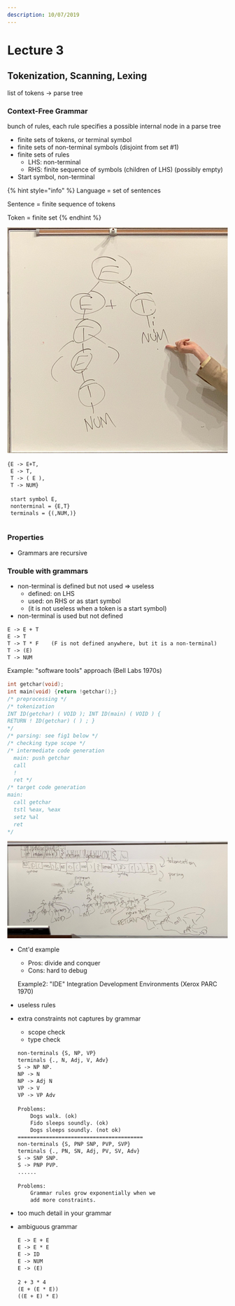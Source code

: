 ```yaml
---
description: 10/07/2019
---
```


# Lecture 3

## Tokenization, Scanning, Lexing

list of tokens -&gt; parse tree

### Context-Free Grammar

bunch of rules, each rule specifies a possible internal node in a parse tree

* finite sets of tokens, or terminal symbol
* finite sets of non-terminal symbols \(disjoint from set \#1\)
* finite sets of rules
  * LHS: non-terminal
  * RHS: finite sequence of symbols \(children of LHS\) \(possibly empty\)
* Start symbol, non-terminal

{% hint style="info" %}
Language = set of sentences

Sentence = finite sequence of tokens

Token = finite set
{% endhint %}



![Example of a grammar](.gitbook/assets/72225603_728295520969555_8338190246495649792_n.jpg)

```text
{E -> E+T,
 E -> T,
 T -> ( E ),
 T -> NUM}
 
 start symbol E,
 nonterminal = {E,T}
 terminals = {(,NUM,)}
 
```

### Properties

* Grammars are recursive 

### Trouble with grammars

* non-terminal is defined but not used =&gt; useless
  * defined: on LHS
  * used: on RHS or as start symbol
  * \(it is not useless when a token is a start symbol\)
*  non-terminal is used but not defined

  ```text
  E -> E + T
  E -> T
  T -> T * F    (F is not defined anywhere, but it is a non-terminal)
  T -> (E)
  T -> NUM

  ```

  Example: "software tools" approach \(Bell Labs 1970s\)

  ```c
  int getchar(void);
  int main(void) {return !getchar();}
  /* preprocessing */
  /* tokenization
  INT ID(getchar) ( VOID ); INT ID(main) ( VOID ) {
  RETURN ! ID(getchar) ( ) ; }
  */
  /* parsing: see fig1 below */
  /* checking type scope */
  /* intermediate code generation
    main: push getchar
    call
    !
    ret */
  /* target code generation 
  main:
    call getchar
    tstl %eax, %eax
    setz %al
    ret
  */
  ```

![fig1: parse tree of getchar\(\) program above](.gitbook/assets/71830164_2461167663937523_6132809533107470336_n.jpg)

* Cnt'd example

  * Pros: divide and conquer
  * Cons: hard to debug

  Example2: "IDE" Integration Development Environments \(Xerox PARC 1970\)

* useless rules
* extra constraints not captures by grammar 

  * scope check
  * type check

  ```text
  non-terminals {S, NP, VP}
  terminals {., N, Adj, V, Adv}
  S -> NP NP.
  NP -> N
  NP -> Adj N
  VP -> V
  VP -> VP Adv

  Problems: 
      Dogs walk. (ok)
      Fido sleeps soundly. (ok)
      Dogs sleeps soundly. (not ok)
  ========================================
  non-terminals {S, PNP SNP, PVP, SVP}
  terminals {., PN, SN, Adj, PV, SV, Adv}
  S -> SNP SNP.
  S -> PNP PVP.
  ......

  Problems:
      Grammar rules grow exponentially when we 
      add more constraints.
  ```

* too much detail in your grammar 
* ambiguous grammar

  ```text
  E -> E + E
  E -> E * E
  E -> ID
  E -> NUM
  E -> (E)

  2 + 3 * 4
  (E + (E * E))
  ((E + E) * E)
  ```



